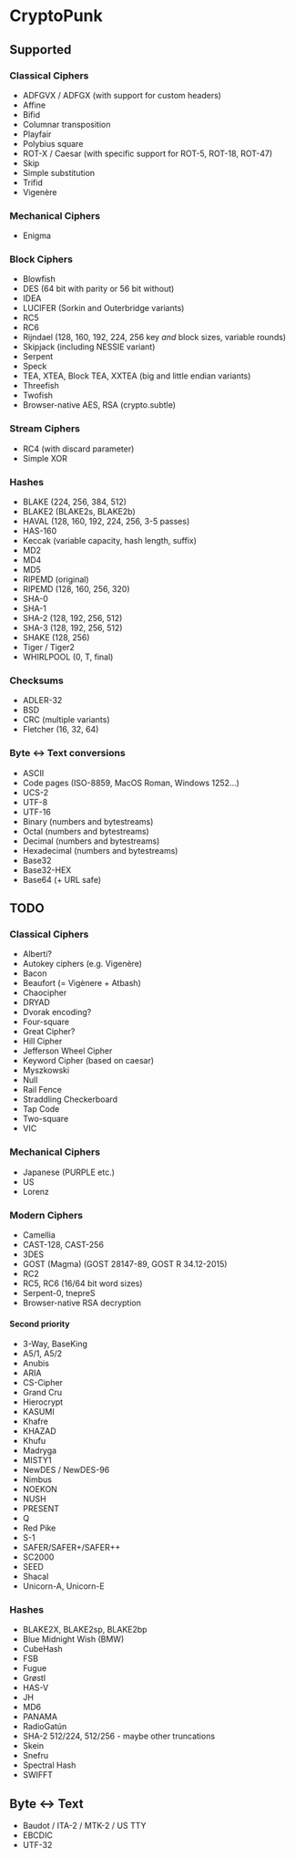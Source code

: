 CryptoPunk
==========

Supported
---------

### Classical Ciphers

* ADFGVX / ADFGX (with support for custom headers)
* Affine
* Bifid
* Columnar transposition
* Playfair
* Polybius square
* ROT-X / Caesar (with specific support for ROT-5, ROT-18, ROT-47)
* Skip
* Simple substitution
* Trifid
* Vigenère

### Mechanical Ciphers

* Enigma

### Block Ciphers

* Blowfish
* DES (64 bit with parity or 56 bit without)
* IDEA
* LUCIFER (Sorkin and Outerbridge variants)
* RC5
* RC6
* Rijndael (128, 160, 192, 224, 256 key *and* block sizes, variable rounds)
* Skipjack (including NESSIE variant)
* Serpent
* Speck
* TEA, XTEA, Block TEA, XXTEA (big and little endian variants)
* Threefish
* Twofish
* Browser-native AES, RSA (crypto.subtle)

### Stream Ciphers

* RC4 (with discard parameter)
* Simple XOR

### Hashes

* BLAKE (224, 256, 384, 512)
* BLAKE2 (BLAKE2s, BLAKE2b)
* HAVAL (128, 160, 192, 224, 256, 3-5 passes)
* HAS-160
* Keccak (variable capacity, hash length, suffix)
* MD2
* MD4
* MD5
* RIPEMD (original)
* RIPEMD (128, 160, 256, 320)
* SHA-0
* SHA-1
* SHA-2 (128, 192, 256, 512)
* SHA-3 (128, 192, 256, 512)
* SHAKE (128, 256)
* Tiger / Tiger2
* WHIRLPOOL (0, T, final)

### Checksums
* ADLER-32
* BSD
* CRC (multiple variants)
* Fletcher (16, 32, 64)

### Byte <-> Text conversions

* ASCII
* Code pages (ISO-8859, MacOS Roman, Windows 1252...)
* UCS-2
* UTF-8
* UTF-16
* Binary (numbers and bytestreams)
* Octal (numbers and bytestreams)
* Decimal (numbers and bytestreams)
* Hexadecimal (numbers and bytestreams)
* Base32
* Base32-HEX
* Base64 (+ URL safe)


TODO
----

### Classical Ciphers
* Alberti?
* Autokey ciphers (e.g. Vigenère)
* Bacon
* Beaufort (= Vigènere + Atbash)
* Chaocipher
* DRYAD
* Dvorak encoding?
* Four-square
* Great Cipher?
* Hill Cipher
* Jefferson Wheel Cipher
* Keyword Cipher (based on caesar)
* Myszkowski
* Null
* Rail Fence
* Straddling Checkerboard
* Tap Code
* Two-square
* VIC

### Mechanical Ciphers
* Japanese (PURPLE etc.)
* US
* Lorenz

### Modern Ciphers

* Camellia
* CAST-128, CAST-256
* 3DES
* GOST (Magma) (GOST 28147-89, GOST R 34.12-2015)
* RC2
* RC5, RC6 (16/64 bit word sizes)
* Serpent-0, tnepreS
* Browser-native RSA decryption

#### Second priority

* 3-Way, BaseKing
* A5/1, A5/2
* Anubis
* ARIA
* CS-Cipher
* Grand Cru
* Hierocrypt
* KASUMI
* Khafre
* KHAZAD
* Khufu
* Madryga
* MISTY1
* NewDES / NewDES-96
* Nimbus
* NOEKON
* NUSH
* PRESENT
* Q
* Red Pike
* S-1
* SAFER/SAFER+/SAFER++
* SC2000
* SEED
* Shacal
* Unicorn-A, Unicorn-E

### Hashes

* BLAKE2X, BLAKE2sp, BLAKE2bp
* Blue Midnight Wish (BMW)
* CubeHash
* FSB
* Fugue
* Grøstl
* HAS-V
* JH
* MD6
* PANAMA
* RadioGatún
* SHA-2 512/224, 512/256 - maybe other truncations
* Skein
* Snefru
* Spectral Hash
* SWIFFT

## Byte <-> Text
* Baudot / ITA-2 / MTK-2 / US TTY
* EBCDIC
* UTF-32